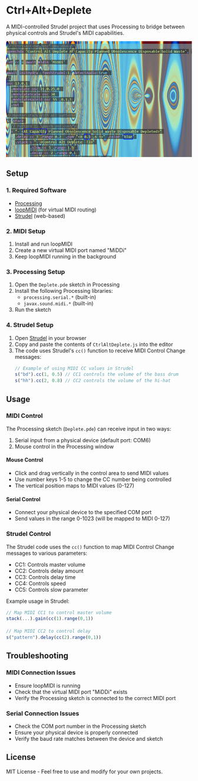 # Ctrl+Alt+Deplete

A MIDI-controlled Strudel project that uses Processing to bridge between physical controls and Strudel's MIDI capabilities.

![Ctrl+Alt+Deplete Interface](cad.png)

## Setup

### 1. Required Software
- [Processing](https://processing.org/download/)
- [loopMIDI](https://www.tobias-erichsen.de/software/loopmidi.html) (for virtual MIDI routing)
- [Strudel](https://strudel.tidalcycles.org/) (web-based)

### 2. MIDI Setup
1. Install and run loopMIDI
2. Create a new virtual MIDI port named "MiDDi"
3. Keep loopMIDI running in the background

### 3. Processing Setup
1. Open the `Deplete.pde` sketch in Processing
2. Install the following Processing libraries:
   - `processing.serial.*` (built-in)
   - `javax.sound.midi.*` (built-in)
3. Run the sketch

### 4. Strudel Setup
1. Open [Strudel](https://strudel.tidalcycles.org/) in your browser
2. Copy and paste the contents of `CtrlAltDeplete.js` into the editor
3. The code uses Strudel's `cc()` function to receive MIDI Control Change messages:
   ```javascript
   // Example of using MIDI CC values in Strudel
   s("bd").cc(1, 0.5) // CC1 controls the volume of the bass drum
   s("hh").cc(2, 0.8) // CC2 controls the volume of the hi-hat
   ```

## Usage

### MIDI Control
The Processing sketch (`Deplete.pde`) can receive input in two ways:
1. Serial input from a physical device (default port: COM6)
2. Mouse control in the Processing window

#### Mouse Control
- Click and drag vertically in the control area to send MIDI values
- Use number keys 1-5 to change the CC number being controlled
- The vertical position maps to MIDI values (0-127)

#### Serial Control
- Connect your physical device to the specified COM port
- Send values in the range 0-1023 (will be mapped to MIDI 0-127)

### Strudel Control
The Strudel code uses the `cc()` function to map MIDI Control Change messages to various parameters:
- CC1: Controls master volume
- CC2: Controls delay amount
- CC3: Controls delay time
- CC4: Controls speed
- CC5: Controls slow parameter

Example usage in Strudel:
```javascript
// Map MIDI CC1 to control master volume
stack(...).gain(cc(1).range(0,1))

// Map MIDI CC2 to control delay
s("pattern").delay(cc(2).range(0,1))
```

## Troubleshooting

### MIDI Connection Issues
- Ensure loopMIDI is running
- Check that the virtual MIDI port "MiDDi" exists
- Verify the Processing sketch is connected to the correct MIDI port

### Serial Connection Issues
- Check the COM port number in the Processing sketch
- Ensure your physical device is properly connected
- Verify the baud rate matches between the device and sketch

## License
MIT License - Feel free to use and modify for your own projects. 